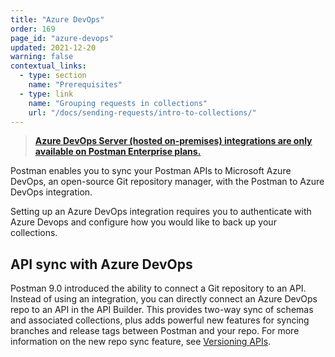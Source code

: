 ```yaml
---
title: "Azure DevOps"
order: 169
page_id: "azure-devops"
updated: 2021-12-20
warning: false
contextual_links:
  - type: section
    name: "Prerequisites"
  - type: link
    name: "Grouping requests in collections"
    url: "/docs/sending-requests/intro-to-collections/"
---
```


> __[Azure DevOps Server (hosted on-premises) integrations are only available on Postman Enterprise plans.](https://www.postman.com/pricing)__

Postman enables you to sync your Postman APIs to Microsoft Azure DevOps, an open-source Git repository manager, with the Postman to Azure DevOps integration.

Setting up an Azure DevOps integration requires you to authenticate with Azure Devops and configure how you would like to back up your collections.

## API sync with Azure DevOps

Postman 9.0 introduced the ability to connect a Git repository to an API. Instead of using an integration, you can directly connect an Azure DevOps repo to an API in the API Builder. This provides two-way sync of schemas and associated collections, plus adds powerful new features for syncing branches and release tags between Postman and your repo. For more information on the new repo sync feature, see [Versioning APIs](/docs/designing-and-developing-your-api/versioning-an-api/).
